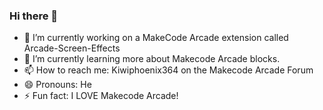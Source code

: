 ### Hi there 👋

- 🔭 I’m currently working on a MakeCode Arcade extension called Arcade-Screen-Effects
- 🌱 I’m currently learning more about Makecode Arcade blocks.
- 📫 How to reach me: Kiwiphoenix364 on the Makecode Arcade Forum
- 😄 Pronouns: He
- ⚡ Fun fact: I LOVE Makecode Arcade!
